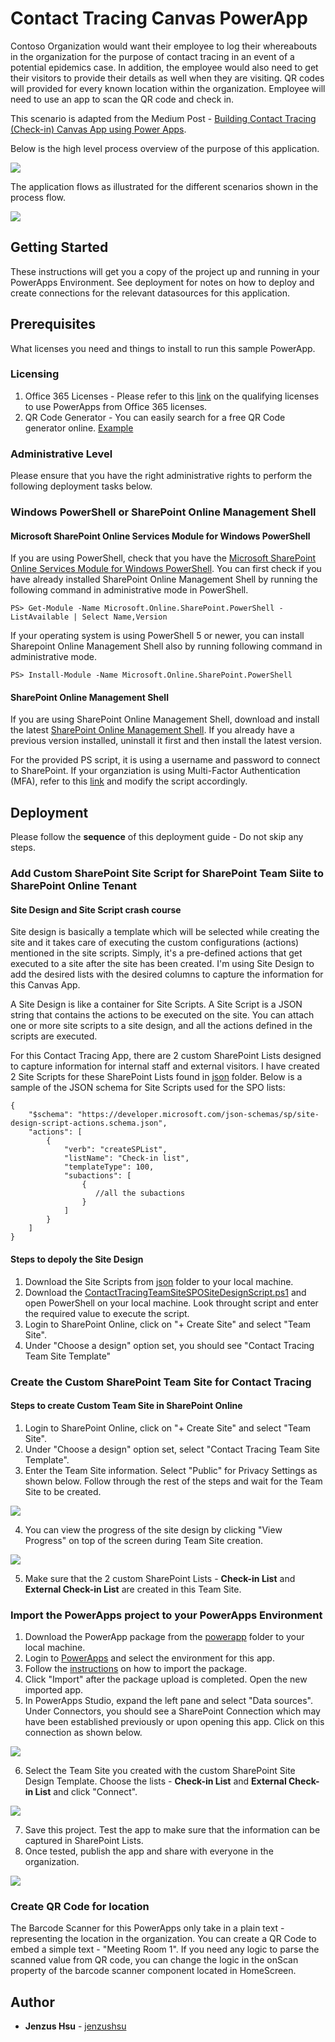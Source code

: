 # Contact Tracing Canvas PowerApp
Contoso Organization would want their employee to log their whereabouts in the organization for the purpose of contact tracing in an event of a potential epidemics case. In addition, the employee would also need to get their visitors to provide their details as well when they are visiting. QR codes will provided for every known location within the organization. Employee will need to use an app to scan the QR code and check in. 

This scenario is adapted from the Medium Post - [Building Contact Tracing (Check-in) Canvas App using Power Apps](https://medium.com/@jenzushsu/building-contact-tracing-check-in-canvas-app-using-power-apps-5b273956de33).

Below is the high level process overview of the purpose of this application.

![](misc/Process%20Flow.png)

The application flows as illustrated for the different scenarios shown in the process flow.

![](misc/Contact%20App%20Flow%20Overview.png)

## Getting Started

These instructions will get you a copy of the project up and running in your PowerApps Environment. See deployment for notes on how to deploy and create connections for the relevant datasources for this application.

## Prerequisites
What licenses you need and things to install to run this sample PowerApp. 
### Licensing
1. Office 365 Licenses - Please refer to this [link](https://go.microsoft.com/fwlink/?linkid=2085130) on the qualifying licenses to use PowerApps from Office 365 licenses.
2. QR Code Generator - You can easily search for a free QR Code generator online. [Example](https://www.the-qrcode-generator.com/) 
### Administrative Level 
Please ensure that you have the right administrative rights to perform the following deployment tasks below.
### Windows PowerShell or SharePoint Online Management Shell
#### Microsoft SharePoint Online Services Module for Windows PowerShell
If you are using PowerShell, check that you have the [Microsoft SharePoint Online Services Module for Windows PowerShell](https://www.powershellgallery.com/packages/Microsoft.Online.SharePoint.PowerShell/16.0.19814.12000).  You can first check if you have already installed SharePoint Online Management Shell by running the following command in administrative mode in PowerShell.
```
PS> Get-Module -Name Microsoft.Online.SharePoint.PowerShell -ListAvailable | Select Name,Version
```
If your operating system is using PowerShell 5 or newer, you can install Sharepoint Online Management Shell also by running following command in administrative mode.
```
PS> Install-Module -Name Microsoft.Online.SharePoint.PowerShell
```
#### SharePoint Online Management Shell
If you are using SharePoint Online Management Shell, download and install the latest [SharePoint Online Management Shell](https://go.microsoft.com/fwlink/p/?LinkId=255251). If you already have a previous version installed, uninstall it first and then install the latest version.

For the provided PS script, it is using a username and password to connect to SharePoint. If your organziation is using Multi-Factor Authentication (MFA), refer to this [link](https://docs.microsoft.com/en-us/powershell/sharepoint/sharepoint-online/connect-sharepoint-online?view=sharepoint-ps#to-connect-with-multifactor-authentication-mfa) and modify the script accordingly.

## Deployment
Please follow the **sequence** of this deployment guide - Do not skip any steps.
### Add Custom SharePoint Site Script for SharePoint Team Siite to SharePoint Online Tenant

#### Site Design and Site Script crash course
Site design is basically a template which will be selected while creating the site and it takes care of executing the custom configurations (actions) mentioned in the site scripts. Simply, it's a pre-defined actions that get executed to a site after the site has been created. I'm using Site Design to add the desired lists with the desired columns to capture the information for this Canvas App. 

A Site Design is like a container for Site Scripts. A Site Script is a JSON string that contains the actions to be executed on the site. You can attach one or more site scripts to a site design, and all the actions defined in the scripts are executed. 

For this Contact Tracing App, there are 2 custom SharePoint Lists designed to capture information for internal staff and external visitors. I have created 2 Site Scripts for these SharePoint Lists found in [json](json) folder. Below is a sample of the JSON schema for Site Scripts used for the SPO lists:

```
{
    "$schema": "https://developer.microsoft.com/json-schemas/sp/site-design-script-actions.schema.json",
    "actions": [
        {
            "verb": "createSPList",
            "listName": "Check-in list",
            "templateType": 100,
            "subactions": [
                {
                   //all the subactions 
                }
            ]
        }
    ]
}
```
#### Steps to depoly the Site Design
1. Download the Site Scripts from [json](json) folder to your local machine.
2. Download the [ContactTracingTeamSiteSPOSiteDesignScript.ps1](ps/ContactTracingTeamSiteSPOSiteDesignScript.ps1) and open PowerShell on your local machine. Look throught script and enter the required value to execute the script.
3. Login to SharePoint Online, click on "+ Create Site" and select "Team Site".
4. Under "Choose a design" option set, you should see "Contact Tracing Team Site Template" 

### Create the Custom SharePoint Team Site for Contact Tracing
#### Steps to create Custom Team Site in SharePoint Online
1. Login to SharePoint Online, click on "+ Create Site" and select "Team Site".
2. Under "Choose a design" option set, select "Contact Tracing Team Site Template".
3. Enter the Team Site information. Select "Public" for Privacy Settings as shown below. Follow through the rest of the steps and wait for the Team Site to be created.

![](misc/Team%20Site%20Creation%20with%20custom%20site%20design.png)

4. You can view the progress of the site design by clicking "View Progress" on top of the screen during Team Site creation.

![](misc/custom-script-in-progress.PNG)

5. Make sure that the 2 custom SharePoint Lists - **Check-in List** and **External Check-in List** are created in this Team Site. 

### Import the PowerApps project to your PowerApps Environment
1. Download the PowerApp package from the [powerapp](powerapps/) folder to your local machine.
2. Login to [PowerApps](https://make.powerapps.com/home) and select the environment for this app.
3. Follow the [instructions](https://powerapps.microsoft.com/en-us/blog/powerapps-packaging/) on how to import the package.
4. Click "Import" after the package upload is completed. Open the new imported app.
5. In PowerApps Studio, expand the left pane and select "Data sources". Under Connectors, you should see a SharePoint Connection which may have been established previously or upon opening this app. Click on this connection as shown below.

![](misc/powerapp-studio-spo-connection.png)

6. Select the Team Site you created with the custom SharePoint Site Design Template. Choose the lists - **Check-in List** and **External Check-in List** and click "Connect".

![](misc/powerapps-studio-select-spolist.png)

7. Save this project. Test the app to make sure that the information can be captured in SharePoint Lists.
8. Once tested, publish the app and share with everyone in the organization.

![](misc/share.png)

### Create QR Code for location
The Barcode Scanner for this PowerApps only take in a plain text - representing the location in the organization. You can create a QR Code to embed a simple text - "Meeting Room 1". If you need any logic to parse the scanned value from QR code, you can change the logic in the onScan property of the barcode scanner component located in HomeScreen.

## Author
* **Jenzus Hsu** - [jenzushsu](https://github.com/jenzushsu)


